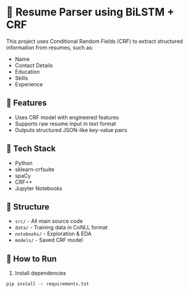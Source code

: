 # 📄 Resume Parser using BiLSTM + CRF

This project uses Conditional Random Fields (CRF) to extract structured information from resumes, such as:

- Name
- Contact Details
- Education
- Skills
- Experience

## 🔧 Features

- Uses CRF model with engineered features
- Supports raw resume input in text format
- Outputs structured JSON-like key-value pairs

## 🧰 Tech Stack

- Python
- sklearn-crfsuite
- spaCy
- CRF++
- Jupyter Notebooks

## 📂 Structure

- `src/` - All main source code
- `data/` - Training data in CoNLL format
- `notebooks/` - Exploration & EDA
- `models/` - Saved CRF model

## 🚀 How to Run

1. Install dependencies

```bash
pip install -r requirements.txt

